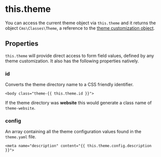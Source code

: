# this.theme

You can access the current theme object via `this.theme` and it returns the object `Cms\Classes\Theme`, a reference to the [theme customization object](../themes/development#theme-customization).

## Properties

`this.theme` will provide direct access to form field values, defined by any theme customization. It also has the following properties natively.

### id

Converts the theme directory name to a CSS friendly identifier.

```twig
<body class="theme-{{ this.theme.id }}">
```

If the theme directory was **website** this would generate a class name of `theme-website`.

### config

An array containing all the theme configuration values found in the `theme.yaml` file.

```twig
<meta name="description" content="{{ this.theme.config.description }}">
```
